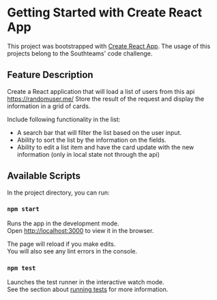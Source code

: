 # Getting Started with Create React App

This project was bootstrapped with [Create React App](https://github.com/facebook/create-react-app).
The usage of this projects belong to the Southteams' code challenge.

## Feature Description
Create a React application that will load a list of users from this api https://randomuser.me/
Store the result of the request and display the information in a grid of cards.

Include following functionality in the list:
- A search bar that will filter the list based on the user input.
- Ability to sort the list by the information on the fields.
- Ability to edit a list item and have the card update with the new information (only in local state not through the api)

## Available Scripts

In the project directory, you can run:

### `npm start`

Runs the app in the development mode.\
Open [http://localhost:3000](http://localhost:3000) to view it in the browser.

The page will reload if you make edits.\
You will also see any lint errors in the console.

### `npm test`

Launches the test runner in the interactive watch mode.\
See the section about [running tests](https://facebook.github.io/create-react-app/docs/running-tests) for more information.
